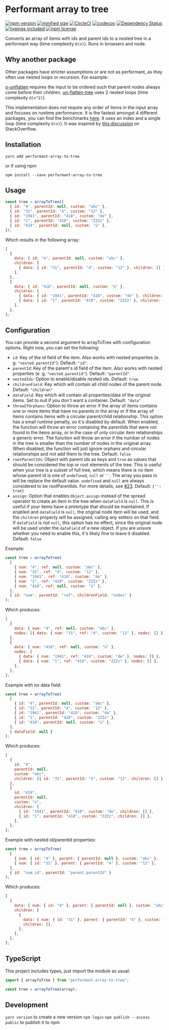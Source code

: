 # Performant array to tree

[![npm version](https://img.shields.io/npm/v/performant-array-to-tree.svg)](https://www.npmjs.com/package/performant-array-to-tree)
[![minified size](https://img.shields.io/badge/minified_size-2.1_kb-brightgreen.svg)](https://github.com/philipstanislaus/performant-array-to-tree/blob/main/build/arrayToTree.min.js)
[![CircleCI](https://circleci.com/gh/philipstanislaus/performant-array-to-tree/tree/main.svg?style=shield&circle-token=01828caf71908b915230609847a12272cc80c54d)](https://circleci.com/gh/philipstanislaus/performant-array-to-tree/tree/main)
[![codecov](https://codecov.io/gh/philipstanislaus/performant-array-to-tree/branch/main/graph/badge.svg?token=qgGKoJkCVC)](https://codecov.io/gh/philipstanislaus/performant-array-to-tree)
[![Dependency Status](https://img.shields.io/librariesio/release/npm/performant-array-to-tree)](https://libraries.io/npm/performant-array-to-tree)
[![typings included](https://img.shields.io/badge/typings-included-brightgreen.svg)](#typescript)
[![npm license](https://img.shields.io/npm/l/performant-array-to-tree.svg)](https://www.npmjs.com/package/performant-array-to-tree)

Converts an array of items with ids and parent ids to a nested tree in a performant way (time complexity `O(n)`). Runs in browsers and node.

## Why another package

Other packages have stricter assumptions or are not as performant, as they often use nested loops or recursion. For example:

[o-unflatten](https://www.npmjs.com/package/o-unflatten) requires the input to be ordered such that parent nodes always come before their children.
[un-flatten-tree](https://www.npmjs.com/package/un-flatten-tree) uses 2 nested loops (time complexity `O(n^2)`).

This implementation does not require any order of items in the input array and focuses on runtime performance. It is the fastest amongst 4 different packages, you can find the benchmarks [here](https://github.com/philipstanislaus/array-to-tree-benchmarks). It uses an index and a single loop (time complexity `O(n)`). It was inspired by [this discussion](http://stackoverflow.com/questions/444296/how-to-efficiently-build-a-tree-from-a-flat-structure) on StackOverflow.

## Installation

`yarn add performant-array-to-tree`

or if using npm

`npm install --save performant-array-to-tree`

## Usage

```js
const tree = arrayToTree([
  { id: "4", parentId: null, custom: "abc" },
  { id: "31", parentId: "4", custom: "12" },
  { id: "1941", parentId: "418", custom: "de" },
  { id: "1", parentId: "418", custom: "ZZZz" },
  { id: "418", parentId: null, custom: "ü" },
]);
```

Which results in the following array:

```js
[
  {
    data: { id: "4", parentId: null, custom: "abc" },
    children: [
      { data: { id: "31", parentId: "4", custom: "12" }, children: [] },
    ],
  },
  {
    data: { id: "418", parentId: null, custom: "ü" },
    children: [
      { data: { id: "1941", parentId: "418", custom: "de" }, children: [] },
      { data: { id: "1", parentId: "418", custom: "ZZZz" }, children: [] },
    ],
  },
];
```

## Configuration

You can provide a second argument to arrayToTree with configuration options. Right now, you can set the following:

- `id`: Key of the id field of the item. Also works with nested properties (e. g. `"nested.parentId"`). Default: `"id"`.
- `parentId`: Key of the parent's id field of the item. Also works with nested properties (e. g. `"nested.parentId"`). Default: `"parentId"`.
- `nestedIds`: Option to enable/disable nested ids. Default: `true`.
- `childrenField`: Key which will contain all child nodes of the parent node. Default: `"children"`
- `dataField`: Key which will contain all properties/data of the original items. Set to null if you don't want a container. Default: `"data"`
- `throwIfOrphans`: Option to throw an error if the array of items contains one or more items that have no parents in the array or if the array of items contains items with a circular parent/child relationship. This option has a small runtime penalty, so it's disabled by default. When enabled, the function will throw an error containing the parentIds that were not found in the items array, or in the case of only circular item relationships a generic error. The function will throw an error if the number of nodes in the tree is smaller than the number of nodes in the original array. When disabled, the function will just ignore orphans and circular relationships and not add them to the tree. Default: `false`
- `rootParentIds`: Object with parent ids as keys and `true` as values that should be considered the top or root elements of the tree. This is useful when your tree is a subset of full tree, which means there is no item whose parent id is one of `undefined`, `null` or `''`. The array you pass in will be replace the default value. `undefined` and `null` are always considered to be rootParentIds. For more details, see [#23](https://github.com/philipstanislaus/performant-array-to-tree/issues/23). Default: `{'': true}`
- `assign`: Option that enables `Object.assign` instead of the spread operator to create an item in the tree when `dataField` is `null`. This is useful if your items have a prototype that should be maintained. If enabled and `dataField` is `null`, the original node item will be used, and the `children` property will be assigned, calling any setters on that field. If `dataField` is not `null`, this option has no effect, since the original node will be used under the `dataField` of a new object. If you are unsure whether you need to enable this, it's likely fine to leave it disabled. Default: `false`

Example:

```js
const tree = arrayToTree(
  [
    { num: "4", ref: null, custom: "abc" },
    { num: "31", ref: "4", custom: "12" },
    { num: "1941", ref: "418", custom: "de" },
    { num: "1", ref: "418", custom: "ZZZz" },
    { num: "418", ref: null, custom: "ü" },
  ],
  { id: "num", parentId: "ref", childrenField: "nodes" }
);
```

Which produces:

```js
[
  {
    data: { num: "4", ref: null, custom: "abc" },
    nodes: [{ data: { num: "31", ref: "4", custom: "12" }, nodes: [] }],
  },
  {
    data: { num: "418", ref: null, custom: "ü" },
    nodes: [
      { data: { num: "1941", ref: "418", custom: "de" }, nodes: [] },
      { data: { num: "1", ref: "418", custom: "ZZZz" }, nodes: [] },
    ],
  },
];
```

Example with no data field:

```js
const tree = arrayToTree(
  [
    { id: "4", parentId: null, custom: "abc" },
    { id: "31", parentId: "4", custom: "12" },
    { id: "1941", parentId: "418", custom: "de" },
    { id: "1", parentId: "418", custom: "ZZZz" },
    { id: "418", parentId: null, custom: "ü" },
  ],
  { dataField: null }
);
```

Which produces:

```js
[
  {
    id: "4",
    parentId: null,
    custom: "abc",
    children: [{ id: "31", parentId: "4", custom: "12", children: [] }],
  },
  {
    id: "418",
    parentId: null,
    custom: "ü",
    children: [
      { id: "1941", parentId: "418", custom: "de", children: [] },
      { id: "1", parentId: "418", custom: "ZZZz", children: [] },
    ],
  },
];
```

Example with nested id/parentId properties:

```js
const tree = arrayToTree(
  [
    { num: { id: "4" }, parent: { parentId: null }, custom: "abc" },
    { num: { id: "31" }, parent: { parentId: "4" }, custom: "12" },
  ],
  { id: "num.id", parentId: "parent.parentId" }
);
```

Which produces:

```js
[
  {
    data: { num: { id: "4" }, parent: { parentId: null }, custom: "abc" },
    children: [
      {
        data: { num: { id: "31" }, parent: { parentId: "4" }, custom: "12" },
        children: [],
      },
    ],
  },
];
```

## TypeScript

This project includes types, just import the module as usual:

```ts
import { arrayToTree } from "performant-array-to-tree";

const tree = arrayToTree(array);
```

## Development

`yarn version` to create a new version
`npm login`
`npm publish --access public` to publish it to npm
